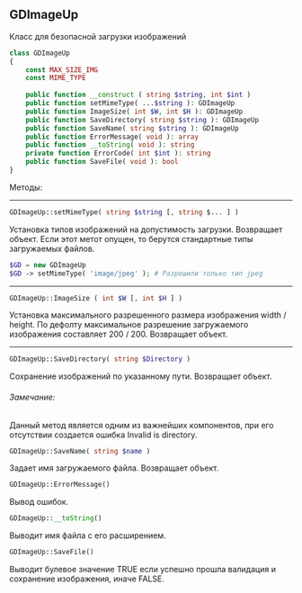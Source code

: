 ## GDImageUp
Класс для безопасной загрузки изображений
```PHP
class GDImageUp
{
	const MAX_SIZE_IMG
	const MIME_TYPE
	
	public function __construct ( string $string, int $int )
	public function setMimeType( ...$string ): GDImageUp
	public function ImageSize( int $W, int $H ): GDImageUp
	public function SaveDirectory( string $string ): GDImageUp
	public function SaveName( string $string ): GDImageUp
	public function ErrorMessage( void ): array
	public function __toString( void ): string
	private function ErrorCode( int $int ): string
	public function SaveFile( void ): bool
}
```

Методы:
***
```PHP
GDImageUp::setMimeType( string $string [, string $... ] )
```
Установка типов изображений на допустимость загрузки. Возвращает объект. Если этот метот опущен, то берутся стандартные типы загружаемых файлов.
```PHP
$GD = new GDImageUp
$GD -> setMimeType( 'image/jpeg' ); # Разрешили только тип jpeg
```
***
```PHP
GDImageUp::ImageSize ( int $W [, int $H ] )
```
Установка максимального разрешенного размера изображения width / height. По дефолту максимальное разрешение загружаемого изображения составляет 200 / 200. Возвращает объект.
***
```PHP
GDImageUp::SaveDirectory( string $Directory )
```
Сохранение изображений по указанному пути. Возвращает объект.
###### Замечание:
Данный метод является одним из важнейших компонентов, при его отсутствии создается ошибка Invalid is directory.



```PHP
GDImageUp::SaveName( string $name )
```
Задает имя загружаемого файла. Возвращает объект.



```PHP
GDImageUp::ErrorMessage()
```
Вывод ошибок.



```PHP
GDImageUp::__toString()
```
Выводит имя файла с его расширением.



```PHP
GDImageUp::SaveFile()
```
Выводит булевое значение TRUE если успешно прошла валидация и сохранение изображения, иначе FALSE.
